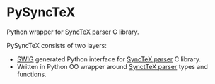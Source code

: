 # PySyncTeX
Python wrapper for [SyncTeX parser](http://itexmac.sourceforge.net/SyncTeX.html) C library.

PySyncTeX consists of two layers:
- [SWIG](http://www.swig.org/) generated Python interface for [SyncTeX parser](http://itexmac.sourceforge.net/SyncTeX.html) C library.
- Written in Python OO wrapper around [SynctTeX parser](http://itexmac.sourceforge.net/SyncTeX.html) types and functions.
